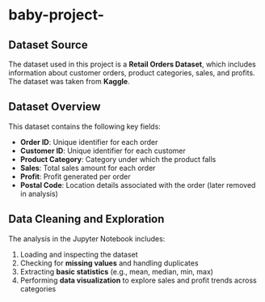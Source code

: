 # baby-project-

## Dataset Source
The dataset used in this project is a **Retail Orders Dataset**, which includes information about customer orders, product categories, sales, and profits. The dataset was taken from **Kaggle**. 

## Dataset Overview
This dataset contains the following key fields:
- **Order ID**: Unique identifier for each order
- **Customer ID**: Unique identifier for each customer
- **Product Category**: Category under which the product falls
- **Sales**: Total sales amount for each order
- **Profit**: Profit generated per order
- **Postal Code**: Location details associated with the order (later removed in analysis)

## Data Cleaning and Exploration
The analysis in the Jupyter Notebook includes:
1. Loading and inspecting the dataset
2. Checking for **missing values** and handling duplicates
3. Extracting **basic statistics** (e.g., mean, median, min, max)
4. Performing **data visualization** to explore sales and profit trends across categories
